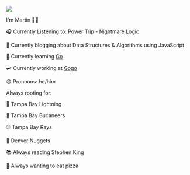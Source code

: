 ![](https://media.giphy.com/media/PkpNy9LkUD0B5P7NDg/giphy.gif)

I'm Martin 👋🏻

🎧 Currently Listening to: Power Trip - Nightmare Logic

🔭  Currently blogging about Data Structures & Algorithms using JavaScript

🌱  Currently learning [Go](https://golang.org/)

🛩  Currently working at [Gogo](https://www.gogoair.com/)

😄  Pronouns: he/him
 
Always rooting for: 

🏒  Tampa Bay Lightning

🏈  Tampa Bay Bucaneers 

⚾️  Tampa Bay Rays

🏀  Denver Nuggets

📚 Always reading Stephen King

🍕 Always wanting to eat pizza
